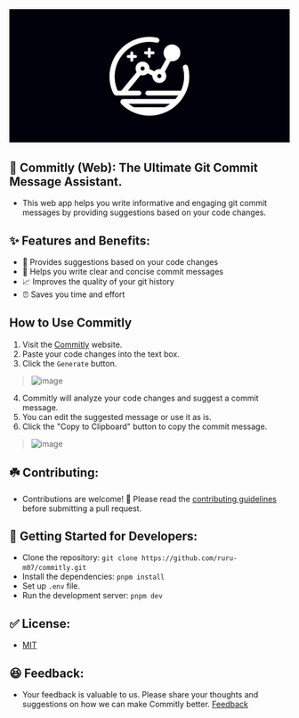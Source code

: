 <div style="text-align: center;">
    <img src="/public/og.png" alt="og" />
</div>

## 🌟 Commitly (Web): The Ultimate Git Commit Message Assistant.

- This web app helps you write informative and engaging git commit messages by providing suggestions based on your code changes.

## ✨ Features and Benefits:

- 🚀 Provides suggestions based on your code changes
- 📝 Helps you write clear and concise commit messages
- 📈 Improves the quality of your git history
- ⏰ Saves you time and effort

## How to Use Commitly

1. Visit the [Commitly](https://commitly.vercel.app/) website.
2. Paste your code changes into the text box.
3. Click the `Generate` button.

> ![image](https://github.com/ruru-m07/commitly/assets/142723369/f4c8c94b-42c7-4a53-89a1-27542f90e47c)

4. Commitly will analyze your code changes and suggest a commit message.
5. You can edit the suggested message or use it as is.
6. Click the "Copy to Clipboard" button to copy the commit message.

> ![image](https://github.com/ruru-m07/commitly/assets/142723369/a2e13ef0-3ad3-4760-8af8-5cff56c538d7)

## ☘️ Contributing:

- Contributions are welcome! 💖 Please read the [contributing guidelines](https://github.com/ruru-m07/commitly/blob/issue-13/CONTRIBUTING.md) before submitting a pull request.

## 🚀 Getting Started for Developers:

- Clone the repository: `git clone https://github.com/ruru-m07/commitly.git`
- Install the dependencies: `pnpm install`
- Set up `.env` file.
- Run the development server: `pnpm dev`

## ✅ License:

- [MIT](https://github.com/ruru-m07/commitly/blob/issue-13/LICENSE)

## 😆 Feedback:

- Your feedback is valuable to us. Please share your thoughts and suggestions on how we can make Commitly better. [Feedback](https://github.com/ruru-m07/commitly/discussions/16)
